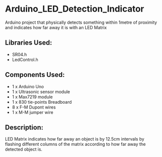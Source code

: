 # Arduino_LED_Detection_Indicator
Arduino project that physically detects something within 1metre of proximity and indicates how far away it is with an LED Matrix

## Libraries Used:
* SR04.h
* LedControl.h

## Components Used:
* 1 x Arduino Uno
* 1 x Ultrasonic sensor module
* 1 x Max7219 module
* 1 x 830 tie-points Breadboard
* 8 x F-M Dupont wires
* 1 x M-M jumper wire

## Description:
LED Matrix indicates how far away an object is by 12.5cm intervals by flashing different columns of the matrix according to how far away the detected object is.
